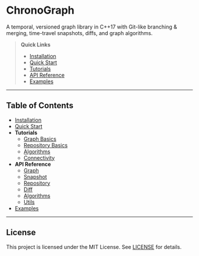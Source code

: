 <!-- docs/index.md -->

# ChronoGraph

A temporal, versioned graph library in C++17 with Git-like branching & merging, time-travel snapshots, diffs, and graph algorithms.

> **Quick Links**  
> - [Installation](installation.md)  
> - [Quick Start](quick_start.md)  
> - [Tutorials](tutorials/index.md)  
> - [API Reference](api/index.md)  
> - [Examples](examples.md)  

---

## Table of Contents

- [Installation](installation.md)  
- [Quick Start](quick_start.md)  
- **Tutorials**  
  - [Graph Basics](tutorials/graph_basics.md)  
  - [Repository Basics](tutorials/repository_basics.md)  
  - [Algorithms](tutorials/algorithms.md)  
  - [Connectivity](tutorials/connectivity.md)  
- **API Reference**  
  - [Graph](api/graph.md)  
  - [Snapshot](api/snapshot.md)  
  - [Repository](api/repo.md)  
  - [Diff](api/diff.md)  
  - [Algorithms](api/algorithms.md)  
  - [Utils](api/utils.md)  
- [Examples](examples.md)  

---

## License

This project is licensed under the MIT License. See [LICENSE](../LICENSE) for details.  
